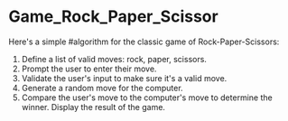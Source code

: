 # Game_Rock_Paper_Scissor


Here's a simple #algorithm for the classic game of Rock-Paper-Scissors:
1. Define a list of valid moves: rock, paper, scissors.
2. Prompt the user to enter their move.
3. Validate the user's input to make sure it's a valid move.
4. Generate a random move for the computer.
5. Compare the user's move to the computer's move to determine the winner.
Display the result of the game.
